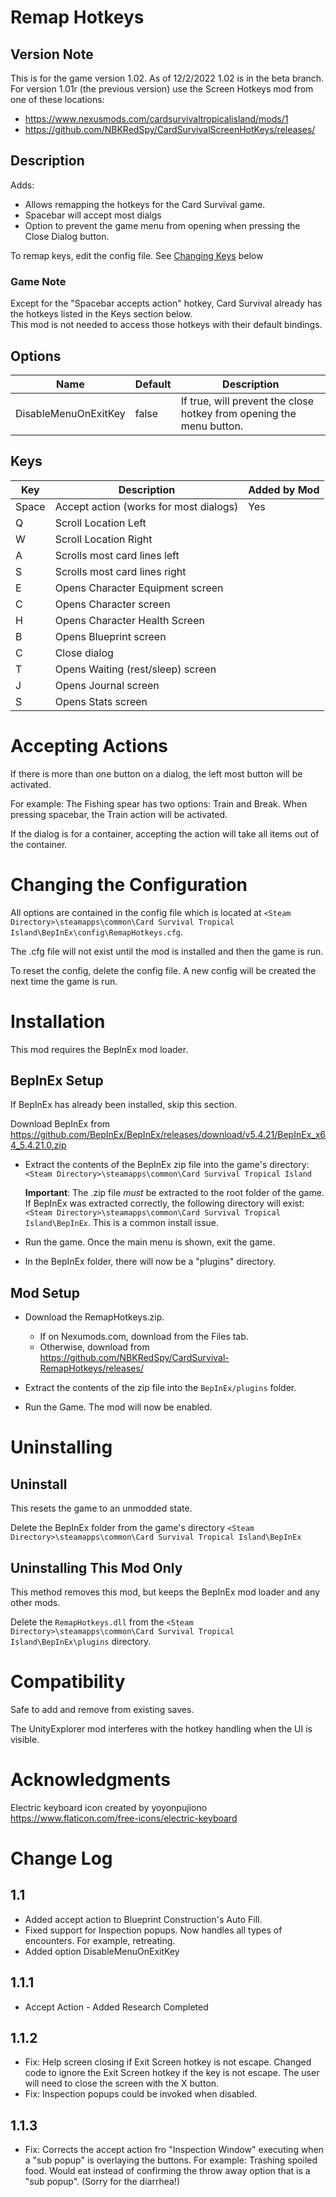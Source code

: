 # Remap Hotkeys

## Version Note
This is for the game version 1.02.  As of 12/2/2022 1.02 is in the beta branch.
For version 1.01r (the previous version) use the Screen Hotkeys mod from one of these locations:

* https://www.nexusmods.com/cardsurvivaltropicalisland/mods/1
* https://github.com/NBKRedSpy/CardSurvivalScreenHotKeys/releases/

## Description

Adds:
* Allows remapping the hotkeys for the Card Survival game.
* Spacebar will accept most dialgs
* Option to prevent the game menu from opening when pressing the Close Dialog button.

To remap keys, edit the config file.  See [Changing Keys](#changing-keys) below

### Game Note
Except for the "Spacebar accepts action" hotkey, Card Survival already has the hotkeys listed in the Keys section below.  
This mod is not needed to access those hotkeys with their default bindings.

## Options
|Name|Default|Description|
|--|--|--|
|DisableMenuOnExitKey|false|If true, will prevent the close hotkey from opening the menu button.|

## Keys

|Key|Description|Added by Mod|
|--|--|--|
|Space|Accept action (works for most dialogs)|Yes|
|Q|Scroll Location Left||
|W|Scroll Location Right||
|A|Scrolls most card lines left||
|S|Scrolls most card lines right||
|E|Opens Character Equipment screen||
|C|Opens Character screen||
|H|Opens Character Health Screen||
|B|Opens Blueprint screen||
|C|Close dialog||
|T|Opens Waiting (rest/sleep) screen||
|J|Opens Journal screen||
|S|Opens Stats screen||

# Accepting Actions
If there is more than one button on a dialog, the left most button will be activated.
 
For example: The Fishing spear has two options:  Train and Break.  When pressing spacebar, the Train action will be activated.

If the dialog is for a container, accepting the action will take all items out of the container.


# Changing the Configuration
All options are contained in the config file which is located at ```<Steam Directory>\steamapps\common\Card Survival Tropical Island\BepInEx\config\RemapHotkeys.cfg```.

The .cfg file will not exist until the mod is installed and then the game is run.

To reset the config, delete the config file.  A new config will be created the next time the game is run.

# Installation 
This mod requires the BepInEx mod loader.

## BepInEx Setup
If BepInEx has already been installed, skip this section.

Download BepInEx from https://github.com/BepInEx/BepInEx/releases/download/v5.4.21/BepInEx_x64_5.4.21.0.zip

* Extract the contents of the BepInEx zip file into the game's directory:
```<Steam Directory>\steamapps\common\Card Survival Tropical Island```

    __Important__:  The .zip file *must* be extracted to the root folder of the game.  If BepInEx was extracted correctly, the following directory will exist: ```<Steam Directory>\steamapps\common\Card Survival Tropical Island\BepInEx```.  This is a common install issue.

* Run the game.  Once the main menu is shown, exit the game.
    
* In the BepInEx folder, there will now be a "plugins" directory.

## Mod Setup
* Download the RemapHotkeys.zip.  
    * If on Nexumods.com, download from the Files tab.
    * Otherwise, download from https://github.com/NBKRedSpy/CardSurvival-RemapHotkeys/releases/

* Extract the contents of the zip file into the ```BepInEx/plugins``` folder.

* Run the Game.  The mod will now be enabled.

# Uninstalling

## Uninstall
This resets the game to an unmodded state.

Delete the BepInEx folder from the game's directory
```<Steam Directory>\steamapps\common\Card Survival Tropical Island\BepInEx```

## Uninstalling This Mod Only

This method removes this mod, but keeps the BepInEx mod loader and any other mods.

Delete the ```RemapHotkeys.dll``` from the ```<Steam Directory>\steamapps\common\Card Survival Tropical Island\BepInEx\plugins``` directory.
# Compatibility
Safe to add and remove from existing saves.

The UnityExplorer mod interferes with the hotkey handling when the UI is visible.

# Acknowledgments
Electric keyboard icon created by yoyonpujiono https://www.flaticon.com/free-icons/electric-keyboard

# Change Log

## 1.1
* Added accept action to Blueprint Construction's Auto Fill.
* Fixed support for Inspection popups.  Now handles all types of encounters.  For example, retreating.
* Added option DisableMenuOnExitKey

## 1.1.1
* Accept Action - Added Research Completed

## 1.1.2
* Fix:  Help screen closing if Exit Screen hotkey is not escape.
Changed code to ignore the Exit Screen hotkey if the key is not escape.
The user will need to close the screen with the X button.
* Fix:  Inspection popups could be invoked when disabled.

## 1.1.3
* Fix: Corrects the accept action fro "Inspection Window" executing when a "sub popup" is overlaying the buttons.  For example:  Trashing spoiled food.  Would eat instead of confirming the throw away option that is a "sub popup".  (Sorry for the diarrhea!)

